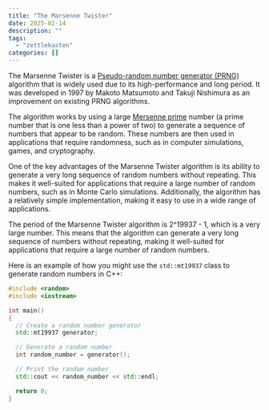 ```yaml
---
title: "The Marsenne Twister"
date: 2025-02-14
description: ""
tags: 
  - "zettlekasten"
categories: []
---
```


The Marsenne Twister is a [Pseudo-random number generator (PRNG)](Pseudo-random%20number%20generator%20(PRNG)) algorithm that is widely used due to its high-performance and long period. It was developed in 1997 by Makoto Matsumoto and Takuji Nishimura as an improvement on existing PRNG algorithms.

The algorithm works by using a large [Mersenne prime](Mersenne%20prime) number (a prime number that is one less than a power of two) to generate a sequence of numbers that appear to be random. These numbers are then used in applications that require randomness, such as in computer simulations, games, and cryptography.

One of the key advantages of the Marsenne Twister algorithm is its ability to generate a very long sequence of random numbers without repeating. This makes it well-suited for applications that require a large number of random numbers, such as in Monte Carlo simulations. Additionally, the algorithm has a relatively simple implementation, making it easy to use in a wide range of applications.

The period of the Marsenne Twister algorithm is 2^19937 - 1, which is a very large number. This means that the algorithm can generate a very long sequence of numbers without repeating, making it well-suited for applications that require a large number of random numbers.

Here is an example of how you might use the `std::mt19937` class to generate random numbers in C++:

```c++
#include <random>
#include <iostream>

int main()
{
  // Create a random number generator
  std::mt19937 generator;

  // Generate a random number
  int random_number = generator();

  // Print the random number
  std::cout << random_number << std::endl;

  return 0;
}
```